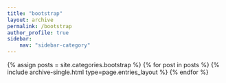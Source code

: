 ```yaml
---
title: "bootstrap"
layout: archive
permalink: /bootstrap
author_profile: true
sidebar:
    nav: "sidebar-category"
---
```


{% assign posts = site.categories.bootstrap %}
{% for post in posts %} {% include archive-single.html type=page.entries_layout %} {% endfor %}